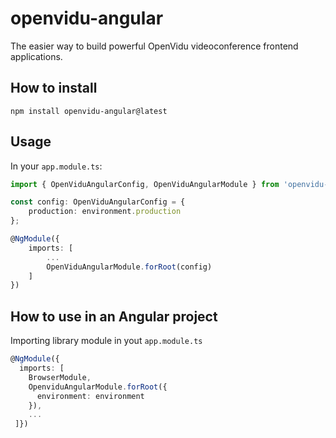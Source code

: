 # openvidu-angular

The easier way to build powerful OpenVidu videoconference frontend applications.

## How to install

```
npm install openvidu-angular@latest
```

## Usage

In your `app.module.ts`:

```typescript
import { OpenViduAngularConfig, OpenViduAngularModule } from 'openvidu-angular';

const config: OpenViduAngularConfig = {
    production: environment.production
};

@NgModule({
    imports: [
        ...
        OpenViduAngularModule.forRoot(config)
    ]
})
```

## How to use in an Angular project

Importing library module in yout `app.module.ts`

```typescript
@NgModule({
  imports: [
    BrowserModule,
    OpenviduAngularModule.forRoot({
      environment: environment
    }),
    ...
 ]})
```
